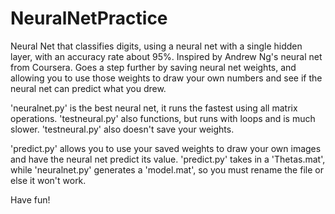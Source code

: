 # NeuralNetPractice
Neural Net that classifies digits, using a neural net with a single hidden
layer, with an accuracy rate about 95%.  Inspired by Andrew Ng's neural net from
Coursera.  Goes a step further by saving neural net weights, and allowing you to
use those weights to draw your own numbers and see if the neural net can predict
what you drew.  

'neuralnet.py' is the best neural net, it runs the fastest using all matrix operations.
'testneural.py' also functions, but runs with loops and is much slower.
'testneural.py' also doesn't save your weights.

'predict.py' allows you to use your saved weights to draw your own images and have
the neural net predict its value.  'predict.py' takes in a 'Thetas.mat', while
'neuralnet.py' generates a 'model.mat', so you must rename the file or else it won't
work.

Have fun!
